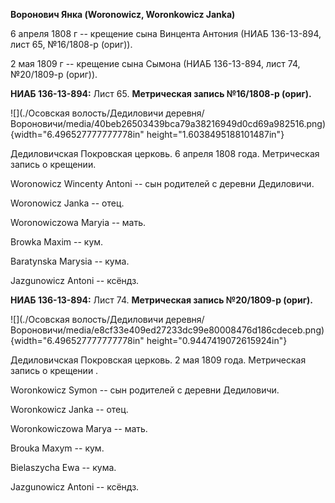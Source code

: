 **Воронович Янка (Woronowicz, Woronkowicz Janka)**

6 апреля 1808 г -- крещение сына Винцента Антония (НИАБ 136-13-894, лист
65, №16/1808-р (ориг)).

2 мая 1809 г -- крещение сына Сымона (НИАБ 136-13-894, лист 74,
№20/1809-р (ориг)).

**НИАБ 136-13-894:** Лист 65. **Метрическая запись №16/1808-р (ориг).**

![](./Осовская волость/Дедиловичи деревня/Вороновичи/media/40beb26503439bca79a38216949d0cd69a982516.png){width="6.496527777777778in"
height="1.6038495188101487in"}

Дедиловичская Покровская церковь. 6 апреля 1808 года. Метрическая запись
о крещении.

Woronowicz Wincenty Antoni -- сын родителей с деревни Дедиловичи.

Woronowicz Janka -- отец.

Woronowiczowa Maryia -- мать.

Browka Maxim -- кум.

Baratynska Marysia -- кума.

Jazgunowicz Antoni -- ксёндз.

**НИАБ 136-13-894:** Лист 74. **Метрическая запись №20/1809-р (ориг).**

![](./Осовская волость/Дедиловичи деревня/Вороновичи/media/e8cf33e409ed27233dc99e80008476d186cdeceb.png){width="6.496527777777778in"
height="0.9447419072615924in"}

Дедиловичская Покровская церковь. 2 мая 1809 года. Метрическая запись о
крещении .

Woronkowicz Symon -- сын родителей с деревни Дедиловичи.

Woronkowicz Janka -- отец.

Woronkowiczowa Marya -- мать.

Brouka Maxym -- кум.

Bielaszycha Ewa -- кума.

Jazgunowicz Antoni -- ксёндз.
